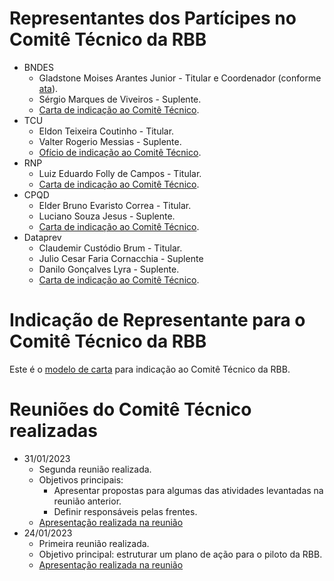 # Representantes dos Partícipes no Comitê Técnico da RBB

- BNDES
  - Gladstone Moises Arantes Junior - Titular e Coordenador (conforme [ata](2022-11-29-Ata-Reunião-Governança-RBB-Assinada.pdf)).
  - Sérgio Marques de Viveiros - Suplente.
  - [Carta de indicação ao Comitê Técnico](2022-12-22-Indicação-Representantes-BNDES-CARTA-SUP-ATI-01-2022.pdf).
- TCU
  - Eldon Teixeira Coutinho - Titular.
  - Valter Rogerio Messias - Suplente.
  - [Ofício de indicação ao Comitê Técnico](2023-01-05-Indicação-Representantes-TCU.pdf).
- RNP 
  - Luiz Eduardo Folly de Campos - Titular. 
  - [Carta de indicação ao Comitê Técnico](2023-01-03-Indicação-Representante-RNP.pdf).
- CPQD
  - Elder Bruno Evaristo Correa - Titular.
  - Luciano Souza Jesus - Suplente.
  - [Carta de indicação ao Comitê Técnico](2023-01-06-Indicação-Representantes-CPQD.pdf).
- Dataprev
  - Claudemir Custódio Brum - Titular.
  - Julio Cesar Faria Cornacchia - Suplente
  - Danilo Gonçalves Lyra - Suplente.
  - [Carta de indicação ao Comitê Técnico](2023-01-19-Indicação-Representantes-Dataprev.pdf).

# Indicação de Representante para o Comitê Técnico da RBB

Este é o [modelo de carta](Modelo-Carta-Indicação-Comitê-Técnico.docx) para indicação ao Comitê Técnico da RBB.

# Reuniões do Comitê Técnico realizadas 

- 31/01/2023
  - Segunda reunião realizada.
  - Objetivos principais:
    - Apresentar propostas para algumas das atividades levantadas na reunião anterior.
    - Definir responsáveis pelas frentes.
  - [Apresentação realizada na reunião](2023-01-31-Reunião-Comitê-Técnico.pptx)
- 24/01/2023
  -  Primeira reunião realizada.
  -  Objetivo principal: estruturar um plano de ação para o piloto da RBB.
  -  [Apresentação realizada na reunião](2023-01-24-Reunião-Comitê-Técnico.pptx)
